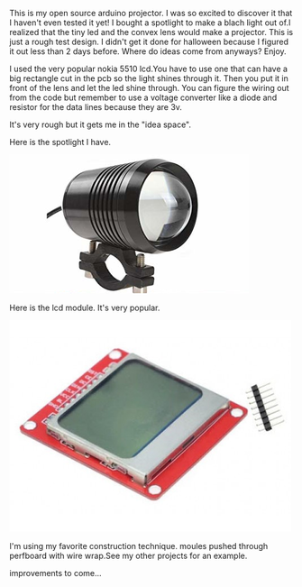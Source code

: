 
This is my open source arduino projector. I was so excited to discover it that I haven't even tested it yet!
I bought a spotlight to make a blach light out of.I realized that the tiny led and the convex lens would make a projector.
This is just a rough test design. I didn't get it done for halloween because I figured it out less than 2 days before.
Where do ideas come from anyways?
Enjoy.

I used the very popular nokia 5510 lcd.You have to use one that can have a big rectangle cut in the pcb so the light shines through it.
Then you put it in front of the lens and let the led shine through. You can figure the wiring out from the code but remember to use a
 voltage converter like a diode and resistor for the data lines because they are 3v.
 
 It's very rough but it gets me in the "idea space". 
 
 
 Here is the spotlight I have.
 
![Alt text](spotlight.png)
 
 Here is the lcd module. It's very popular.
 
![Alt text](nokia5510.jpg)

 I'm using my favorite construction technique. moules pushed through perfboard with wire wrap.See my other projects for an example.
 
 improvements to come...
